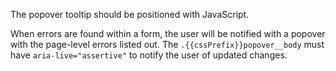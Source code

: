 The popover tooltip should be positioned with JavaScript.

When errors are found within a form, the user will be notified with a popover with the page-level errors listed out. The `.{{cssPrefix}}popover__body` must have `aria-live="assertive"` to notify the user of updated changes.
